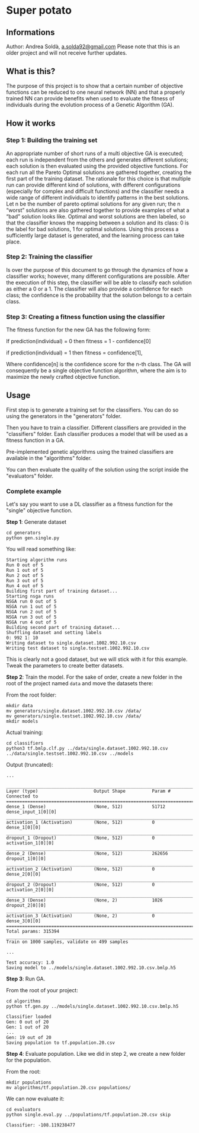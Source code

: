 # Super potato

## Informations
Author: Andrea Soldà, a.solda92@gmail.com
Please note that this is an older project and will not receive further updates.

## What is this?
The purpose of this project is to show that a certain number of objective functions can be reduced to one neural network (NN) and that a properly trained NN can provide benefits when used to evaluate the fitness of individuals during the evolution process of a Genetic Algorithm (GA).

## How it works
### Step 1: Building the training set
An appropriate number of short runs of a multi objective GA is executed; each run is independent from the others and generates different solutions; each solution is then evaluated using the provided objective functions.
For each run all the Pareto Optimal solutions are gathered together, creating the first part of the training dataset. The rationale for this choice is that multiple run can provide different kind of solutions, with different configurations (especially for complex and difficult functions) and the classifier needs a wide range of different individuals to identify patterns in the best solutions.
Let n be the number of pareto optimal solutions for any given run; the n “worst” solutions are also gathered together to provide examples of what a “bad” solution looks like.
Optimal and worst solutions are then labeled, so that the classifier knows the mapping between a solution and its class: 0 is the label for bad solutions, 1 for optimal solutions.
Using this process a sufficiently large dataset is generated, and the learning process can take place.

### Step 2: Training the classifier
Is over the purpose of this document to go through the dynamics of how a classifier works; however, many different configurations are possible.
After the execution of this step, the classifier will be able to classify each solution as either a 0 or a 1. The classifier will also provide a confidence for each class; the confidence is the probability that the solution belongs to a certain class.

### Step 3: Creating a fitness function using the classifier
The fitness function for the new GA has the following form:

If prediction(individual) = 0 then fitness = 1 - confidence[0]

if prediction(individual) = 1 then fitness = confidence[1],

Where confidence[n] is the confidence score for the n-th class.
The GA will consequently be a single objective function algorithm, where the aim is to maximize the newly crafted objective function.

## Usage
First step is to generate a training set for the classifiers. You can do so using the generators in the "generators" folder.

Then you have to train a classifier. Different classifiers are provided in the "classifiers" folder. Eash classifier produces a model that will be used as a fitness function in a GA.

Pre-implemented genetic algorithms using the trained classifiers are available in the "algorithms" folder.

You can then evaluate the quality of the solution using the script inside the "evaluators" folder.

### Complete example

Let's say you want to use a DL classifier as a fitness function for the "single" objective function.

**Step 1**: Generate dataset
```
cd generators
python gen.single.py
```

You will read something like:
```
Starting algorithm runs
Run 0 out of 5
Run 1 out of 5
Run 2 out of 5
Run 3 out of 5
Run 4 out of 5
Building first part of training dataset...
Starting nsga runs
NSGA run 0 out of 5
NSGA run 1 out of 5
NSGA run 2 out of 5
NSGA run 3 out of 5
NSGA run 4 out of 5
Building second part of training dataset...
Shuffling dataset and setting labels
0: 992 1: 10
Writing dataset to single.dataset.1002.992.10.csv
Writing test dataset to single.testset.1002.992.10.csv
```

This is clearly not a good dataset, but we will stick with it for this example. Tweak the parameters to create better datasets.

**Step 2**: Train the model. For the sake of order, create a new folder in the root of the project named `data` and move the datasets there:

From the root folder:
```
mkdir data
mv generators/single.dataset.1002.992.10.csv /data/
mv generators/single.testset.1002.992.10.csv /data/
mkdir models
```

Actual training:
```
cd classifiers
python3 tf.bmlp.clf.py ../data/single.dataset.1002.992.10.csv ../data/single.testset.1002.992.10.csv ../models
```

Output (truncated):
```
...

____________________________________________________________________________________________________
Layer (type)                     Output Shape          Param #     Connected to
====================================================================================================
dense_1 (Dense)                  (None, 512)           51712       dense_input_1[0][0]
____________________________________________________________________________________________________
activation_1 (Activation)        (None, 512)           0           dense_1[0][0]
____________________________________________________________________________________________________
dropout_1 (Dropout)              (None, 512)           0           activation_1[0][0]
____________________________________________________________________________________________________
dense_2 (Dense)                  (None, 512)           262656      dropout_1[0][0]
____________________________________________________________________________________________________
activation_2 (Activation)        (None, 512)           0           dense_2[0][0]
____________________________________________________________________________________________________
dropout_2 (Dropout)              (None, 512)           0           activation_2[0][0]
___________________________________________________________________________________________________
dense_3 (Dense)                  (None, 2)             1026        dropout_2[0][0]
____________________________________________________________________________________________________
activation_3 (Activation)        (None, 2)             0           dense_3[0][0]
====================================================================================================
Total params: 315394
____________________________________________________________________________________________________
Train on 1000 samples, validate on 499 samples

...

Test accuracy: 1.0
Saving model to ../models/single.dataset.1002.992.10.csv.bmlp.h5
```

**Step 3**: Run GA.

From the root of your project:
```
cd algorithms
python tf.gen.py ../models/single.dataset.1002.992.10.csv.bmlp.h5
```

```
Classifier loaded
Gen: 0 out of 20
Gen: 1 out of 20
...
Gen: 19 out of 20
Saving population to tf.population.20.csv
```

**Step 4**: Evaluate population. Like we did in step 2, we create a new folder for the population.

From the root:
```
mkdir populations
mv algorithms/tf.population.20.csv populations/
```

We can now evaluate it:
```
cd evaluators
python single.eval.py ../populations/tf.population.20.csv skip
```

```
Classifier: -108.119238477
```
